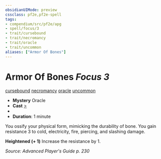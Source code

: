 ```yaml
---
obsidianUIMode: preview
cssclass: pf2e,pf2e-spell
tags:
- compendium/src/pf2e/apg
- spell/focus/3
- trait/cursebound
- trait/necromancy
- trait/oracle
- trait/uncommon
aliases: ["Armor Of Bones"]
---
```

# Armor Of Bones *Focus 3*   
[cursebound](cursebound-apg.md "Cursebound Spell Trait")  [necromancy](necromancy.md "Necromancy School Trait")  [oracle](Reference/Rules/Traits/oracle-apg.md "Oracle Class Trait")  [uncommon](uncommon.md "Uncommon Rarity Trait")  

- **Mystery** Oracle
- **Cast** [>](chapter-9-playing-the-game.md#Actions "Single Action") 
- 
- **Duration**: 1 minute

You ossify your physical form, mimicking the durability of bone. You gain resistance 3 to cold, electricity, fire, piercing, and slashing damage.

**Heightened (+ 1)** Increase the resistance by 1.

*Source: Advanced Player's Guide p. 230*